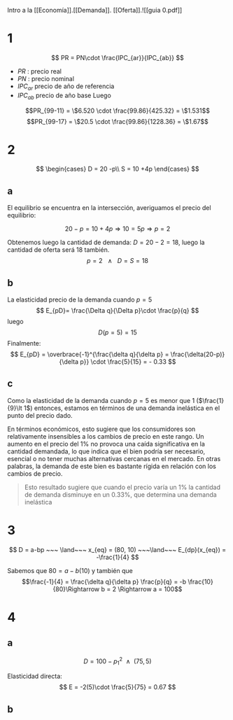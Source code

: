 Intro a la [[Economía]].[[Demanda]]. [[Oferta]].![[guia 0.pdf]]



# 1
$$
PR = PN\cdot \frac{IPC_{ar}}{IPC_{ab}}
$$
- $PR$ : precio real
- $PN$ : precio nominal
- $IPC_{ar}$ precio de año de referencia
- $IPC_{ab}$ precio de año base
Luego 

$$PR_{99-11} = \$6.520 \cdot \frac{99.86}{425.32} = \$1.531$$
$$PR_{99-17} = \$20.5 \cdot \frac{99.86}{1228.36} = \$1.67$$

# 2
$$
\begin{cases}
D = 20 -p\\
S = 10 +4p
\end{cases}
$$
## a
El equilibrio se encuentra en la intersección, averiguamos el precio del equilibrio:

$$
20-p=10+4p\Rightarrow 10 = 5p\Rightarrow p= 2
$$

Obtenemos luego la cantidad de demanda: $D = 20-2 = 18$, luego la cantidad de oferta será $18$ también. 
$$
p= 2 ~~~\land~~~ D=S= 18
$$

## b
La elasticidad precio de la demanda cuando $p= 5$
$$
E_{pD}= \frac{\Delta q}{\Delta p}\cdot \frac{p}{q}
$$
luego 
$$D(p=5) = 15$$
Finalmente:
$$
E_{pD} = \overbrace{-1}^{\frac{\delta q}{\delta p} = \frac{\delta(20-p)}{\delta p}} \cdot \frac{5}{15} = - 0.33
$$
## c
Como la elasticidad de la demanda cuando $p = 5$ es menor que $1$ ($\frac{1}{9}\lt 1$) entonces, estamos en términos de una demanda inelástica en el punto del precio dado.

En términos económicos, esto sugiere que los consumidores son relativamente insensibles a los cambios de precio en este rango. Un aumento en el precio del 1% no provoca una caída significativa en la cantidad demandada, lo que indica que el bien podría ser necesario, esencial o no tener muchas alternativas cercanas en el mercado. En otras palabras, la demanda de este bien es bastante rígida en relación con los cambios de precio.

> Esto resultado sugiere que cuando el precio varía un $1\%$ la cantidad de demanda disminuye en un $0.33\%$, que determina una demanda inelástica
# 3
$$
D = a-bp ~~~ \land~~~ x_{eq} = (80, 10) ~~~\land~~~ E_{dp}(x_{eq}) = -\frac{1}{4}
$$


Sabemos que $80= a-b(10)$ y también que 
$$\frac{-1}{4} = \frac{\delta q}{\delta p} \frac{p}{q} = -b \frac{10}{80}\Rightarrow b = 2 \Rightarrow a = 100$$

# 4
## a
$$
D = 100 - p_1^{2} ~~\land~~ (75, 5)
$$

Elasticidad directa:
$$
E = -2(5)\cdot \frac{5}{75} = 0.67
$$
## b
